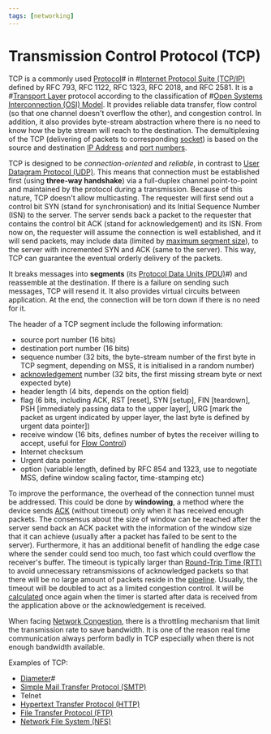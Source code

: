 ```yaml
---
tags: [networking]
---
```


# Transmission Control Protocol (TCP)

TCP is a commonly used [Protocol](202209302229.md)# in
#[Internet Protocol Suite (TCP/IP)](202206151238.md) defined by RFC 793, RFC
1122, RFC 1323, RFC 2018, and RFC 2581. It is a #[Transport Layer](202206131837.md)
protocol according to the classification of #[Open Systems Interconnection (OSI) Model](202206131632.md).
It provides reliable data transfer, flow control (so that one channel doesn't
overflow the other), and congestion control. In addition, it also provides
byte-stream abstraction where there is no need to know how the byte stream will
reach to the destination. The demultiplexing of the TCP (delivering of packets
to corresponding [socket](202202172152.md)) is based on the source and
destination [IP Address](202206281021.md) and [port numbers](202206151841.md).

TCP is designed to be *connection-oriented* and *reliable*, in contrast to
[User Datagram Protocol (UDP)](202206151759.md). This means that connection must
be established first (using **three-way handshake**) via a full-duplex channel
point-to-point and maintained by the protocol during a transmission. Because of
this nature, TCP doesn't allow multicasting. The requester will first send out a
control bit SYN (stand for synchronisation) and its Initial Sequence Number
(ISN) to the server. The server sends back a packet to the requester that
contains the control bit ACK (stand for acknowledgement) and its ISN. From now
on, the requester will assume the connection is well established, and it will
send packets, may include data (limited by [maximum segment size](202303282019.md)),
to the server with incremented SYN and ACK (same to the server). This way, TCP
can guarantee the eventual orderly delivery of the packets.

It breaks messages into **segments** (its [Protocol Data Units (PDU)](202206131643.md)#)
and reassemble at the destination. If there is a failure on sending such
messages, TCP will resend it. It also provides virtual circuits between
application. At the end, the connection will be torn down if there is no need
for it.

The header of a TCP segment include the following information:
- source port number (16 bits)
- destination port number (16 bits)
- sequence number (32 bits, the byte-stream number of the first byte in TCP
  segment, depending on MSS, it is initialised in a random number)
- [acknowledgement](202303141902.md) number (32 bits, the first missing stream
  byte or next expected byte)
- header length (4 bits, depends on the option field)
- flag (6 bits, including ACK, RST [reset], SYN [setup], FIN [teardown], PSH
  [immediately passing data to the upper layer], URG [mark the packet as urgent
  indicated by upper layer, the last byte is defined by urgent data pointer])
- receive window (16 bits, defines number of bytes the receiver willing to
  accept, useful for [Flow Control](202209302245.md))
- Internet checksum
- Urgent data pointer
- option (variable length, defined by RFC 854 and 1323, use to negotiate MSS,
  define window scaling factor, time-stamping etc)

To improve the performance, the overhead of the connection tunnel must be
addressed. This could be done by **windowing**, a method where the device sends
[ACK](202303141902.md) (without timeout) only when it has received enough
packets. The consensus about the size of window can be reached after the server
send back an ACK packet with the information of the window size that it can
achieve (usually after a packet has failed to be sent to the server).
Furthermore, it has an additional benefit of handling the edge case where the
sender could send too much, too fast which could overflow the receiver's buffer.
The timeout is typically larger than [Round-Trip Time (RTT)](202303292133.md) to
avoid unnecessary retransmissions of acknowledged packets so that there will be
no large amount of packets reside in the [pipeline](202303141909.md). Usually,
the timeout will be doubled to act as a limited congestion control. It will be
[calculated](202303292133.md) once again when the timer is started after data is
received from the application above or the acknowledgement is received.

When facing [Network Congestion](202209302043.md), there is a throttling
mechanism that limit the transmission rate to save bandwidth. It is one of the
reason real time communication always perform badly in TCP especially when there
is not enough bandwidth available.

Examples of TCP:
- [Diameter](202210221333.md)#
- [Simple Mail Transfer Protocol (SMTP)](202302251327.md)
- Telnet
- [Hypertext Transfer Protocol (HTTP)](202202211439.md)
- [File Transfer Protocol (FTP)](202210221515.md)
- [Network File System (NFS)](202302131659.md)

